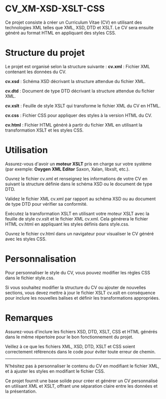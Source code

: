 # CV_XM-XSD-XSLT-CSS
Ce projet consiste à créer un Curriculum Vitae (CV) en utilisant des technologies XML telles que XML, XSD, DTD et XSLT. 
Le CV sera ensuite généré au format HTML en appliquant des styles CSS.

# Structure du projet
Le projet est organisé selon la structure suivante :
**cv.xml** : Fichier XML contenant les données du CV.

**cv.xsd** : Schéma XSD décrivant la structure attendue du fichier XML.

**cv.dtd** : Document de type DTD décrivant la structure attendue du fichier XML.

**cv.xslt** : Feuille de style XSLT qui transforme le fichier XML du CV en HTML.

**cv.css** : Fichier CSS pour appliquer des styles à la version HTML du CV.

**cv.html** : Fichier HTML généré à partir du fichier XML en utilisant la transformation XSLT et les styles CSS.

# Utilisation
Assurez-vous d'avoir un **moteur XSLT** pris en charge sur votre système (par exemple: **Oxygen XML Editor**  Saxon, Xalan, libxslt, etc.).

Ouvrez le fichier cv.xml et renseignez les informations de votre CV en suivant la structure définie dans le schéma XSD ou le document de type DTD.

Validez le fichier XML cv.xml par rapport au schéma XSD ou au document de type DTD pour vérifier sa conformité.

Exécutez la transformation XSLT en utilisant votre moteur XSLT avec la feuille de style cv.xslt et le fichier XML cv.xml. Cela générera le fichier HTML cv.html en appliquant les styles définis dans style.css.

Ouvrez le fichier cv.html dans un navigateur pour visualiser le CV généré avec les styles CSS.

# Personnalisation
Pour personnaliser le style du CV, vous pouvez modifier les règles CSS dans le fichier style.css.

Si vous souhaitez modifier la structure du CV ou ajouter de nouvelles sections, vous devez mettre à jour le fichier XSLT cv.xslt en conséquence pour inclure les nouvelles balises et définir les transformations appropriées.
# Remarques
Assurez-vous d'inclure les fichiers XSD, DTD, XSLT, CSS et HTML générés dans le même répertoire pour le bon fonctionnement du projet.

Veillez à ce que les fichiers XML, XSD, DTD, XSLT et CSS soient correctement référencés dans le code pour éviter toute erreur de chemin.

--------------------------------------------------------------------------------------------------------------------------------------------------------------------------------------------------------------------------------
N'hésitez pas à personnaliser le contenu du CV en modifiant le fichier XML, et à ajuster les styles en modifiant le fichier CSS. 

Ce projet fournit une base solide pour créer et générer un CV personnalisé en utilisant XML et XSLT, offrant une séparation claire entre les données et la présentation.
